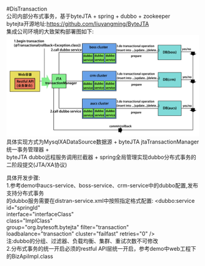 #DisTransaction  
公司内部分布式事务，基于byteJTA + spring + dubbo + zookeeper  
bytejta开源地址:https://github.com/liuyangming/ByteJTA  
集成公司环境的大致架构部署图如下:  
![Alt text](/struct.jpg)  
具体实现方式为MysqlXADataSource数据源 + byteJTA jtaTransactionManager统一事务管理器 +  
byteJTA dubbo远程服务调用拦截器 + spring全局管理实现dubbo分布式事务的二阶段提交(JTA/XA协议)  

具体开发步骤:  
    1.参考demo中aucs-service、boss-service、crm-service中的dubbo配置,发布支持分布式事务  
    的dubbo服务需要在distran-service.xml中按照指定格式配置:
    <dubbo:service id="springId"  
    				   interface="interfaceClass"  
    				   class="ImplClass"  
    				   group="org.bytesoft.bytejta" filter="transaction"  
    				   loadbalance="transaction" cluster="failfast" retries="0" />  
    注:dubbo的分组、过滤器、负载均衡、集群、重试次数不可修改  
    2.分布式事务的统一开启必须的restful API层统一开启，参考demo中web工程下的BizApiImpl.class  
    